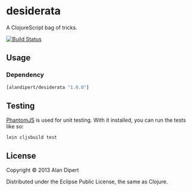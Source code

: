# desiderata

A ClojureScript bag of tricks.

[![Build Status](https://travis-ci.org/alandipert/desiderata.png?branch=master)](https://travis-ci.org/alandipert/desiderata)

## Usage

### Dependency

```clojure
[alandipert/desiderata "1.0.0"]
```

## Testing

[PhantomJS](http://phantomjs.org/) is used for unit testing.  With it
installed, you can run the tests like so:

    lein cljsbuild test

## License

Copyright © 2013 Alan Dipert

Distributed under the Eclipse Public License, the same as Clojure.
